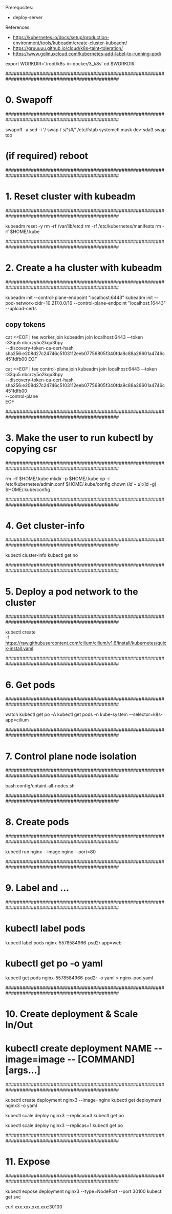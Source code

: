 Prerequsites:
- deploy-server

References:
- https://kubernetes.io/docs/setup/production-environment/tools/kubeadm/create-cluster-kubeadm/
- https://gruuuuu.github.io/cloud/k8s-taint-toleration/
- https://www.golinuxcloud.com/kubernetes-add-label-to-running-pod/

export WORKDIR='/root/k8s-in-docker/3_k8s'
cd $WORKDIR


################################################################################################
# 0. Swapoff
################################################################################################

swapoff -a
sed -i '/ swap / s/^/#/' /etc/fstab
systemctl mask dev-sda3.swap
top
# (if required) reboot


################################################################################################
# 1. Reset cluster with kubeadm
################################################################################################

kubeadm reset -y
rm -rf /var/lib/etcd
rm -rf /etc/kubernetes/manifests
rm -rf $HOME/.kube

################################################################################################
# 2. Create a ha cluster with kubeadm
################################################################################################

kubeadm init --control-plane-endpoint "localhost:6443"
kubeadm init --pod-network-cidr=10.217.0.0/16 --control-plane-endpoint "localhost:16443" --upload-certs

## copy tokens
cat <<EOF | tee worker.join
kubeadm join localhost:6443 --token r33qu5.nbcrzy5o2kqu3bpy \
    --discovery-token-ca-cert-hash sha256:e208d27c24746c5103112eeb07756805f340fda9c88a26601a4746c451fdfb00 
EOF

cat <<EOF | tee control-plane.join
  kubeadm join localhost:6443 --token r33qu5.nbcrzy5o2kqu3bpy \
    --discovery-token-ca-cert-hash sha256:e208d27c24746c5103112eeb07756805f340fda9c88a26601a4746c451fdfb00 \
    --control-plane  
EOF


################################################################################################
# 3. Make the user to run kubectl by copying csr 
################################################################################################

rm -rf $HOME/.kube
mkdir -p $HOME/.kube
cp -i /etc/kubernetes/admin.conf $HOME/.kube/config
chown $(id -u):$(id -g) $HOME/.kube/config

################################################################################################
# 4. Get cluster-info
################################################################################################

kubectl cluster-info
kubectl get no

################################################################################################
# 5. Deploy a pod network to the cluster
################################################################################################

kubectl create \
-f https://raw.githubusercontent.com/cilium/cilium/v1.6/install/kubernetes/quick-install.yaml


################################################################################################
# 6. Get pods
################################################################################################

watch kubectl get po -A
kubectl get pods -n kube-system --selector=k8s-app=cilium

################################################################################################
# 7. Control plane node isolation
################################################################################################

bash config/untaint-all-nodes.sh

################################################################################################
# 8. Create pods
################################################################################################
	
kubectl run nginx --image nginx --port=80

################################################################################################
# 9. Label and ...
################################################################################################

# kubectl label pods  <label-name>
kubectl label pods nginx-5578584966-psd2r app=web 

# kubectl get po <your-pod-name> -o yaml 
kubectl get pods nginx-5578584966-psd2r -o yaml > nginx-pod.yaml


################################################################################################
# 10. Create deployment & Scale In/Out
# kubectl create deployment NAME --image=image -- [COMMAND] [args...]
################################################################################################

kubectl create deployment nginx3 --image=nginx
kubectl get deployment nginx3 -o yaml

kubectl scale deploy nginx3 --replicas=3
kubectl get po

kubectl scale deploy nginx3 --replicas=1
kubectl get po


################################################################################################
# 11. Expose
################################################################################################

kubectl expose deployment nginx3 --type=NodePort --port 30100
kubectl get svc

curl xxx.xxx.xxx.xxx:30100